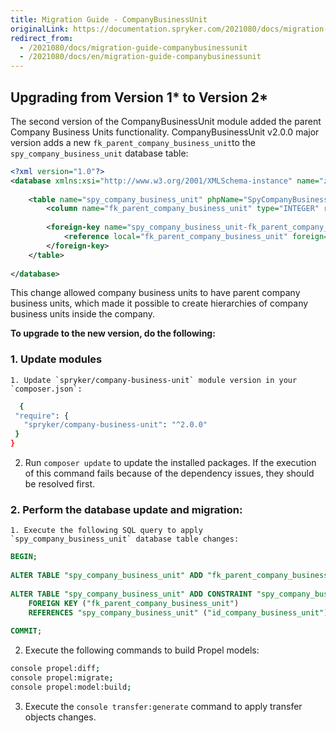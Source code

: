 ```yaml
---
title: Migration Guide - CompanyBusinessUnit
originalLink: https://documentation.spryker.com/2021080/docs/migration-guide-companybusinessunit
redirect_from:
  - /2021080/docs/migration-guide-companybusinessunit
  - /2021080/docs/en/migration-guide-companybusinessunit
---
```


## Upgrading from Version 1* to Version 2*
The second version of the CompanyBusinessUnit module added the parent Company Business Units functionality.
CompanyBusinessUnit v2.0.0 major version adds a new `fk_parent_company_business_unit`to the `spy_company_business_unit` database table:

```XML
<?xml version="1.0"?>
<database xmlns:xsi="http://www.w3.org/2001/XMLSchema-instance" name="zed" xsi:noNamespaceSchemaLocation="http://static.spryker.com/schema-01.xsd" namespace="Orm\Zed\CompanyBusinessUnit\Persistence" package="src.Orm.Zed.CompanyBusinessUnit.Persistence">
 
    <table name="spy_company_business_unit" phpName="SpyCompanyBusinessUnit" identifierQuoting="true">
        <column name="fk_parent_company_business_unit" type="INTEGER" required="false"/>
         
        <foreign-key name="spy_company_business_unit-fk_parent_company_business_unit" foreignTable="spy_company_business_unit" phpName="ParentCompanyBusinessUnit" refPhpName="ChildrenCompanyBusinessUnits">
            <reference local="fk_parent_company_business_unit" foreign="id_company_business_unit"/>
        </foreign-key>
    </table>
 
</database>
```
This change allowed company business units to have parent company business units, which made it possible to create hierarchies of company business units inside the company.

**To upgrade to the new version, do the following:**

### 1. Update modules
    1. Update `spryker/company-business-unit` module version in your `composer.json`:
 ```Bash
   {
  "require": {
    "spryker/company-business-unit": "^2.0.0"
  }
}
```
     
2. Run `composer update` to update the installed packages. If the execution of this command fails because of the dependency issues, they should be resolved first. 

### 2. Perform the database update and migration: 
    1. Execute the following SQL query to apply `spy_company_business_unit` database table changes:
```SQL
BEGIN;
 
ALTER TABLE "spy_company_business_unit" ADD "fk_parent_company_business_unit" INTEGER;
 
ALTER TABLE "spy_company_business_unit" ADD CONSTRAINT "spy_company_business_unit-fk_parent_company_business_unit"
    FOREIGN KEY ("fk_parent_company_business_unit")
    REFERENCES "spy_company_business_unit" ("id_company_business_unit");
 
COMMIT;
```
2. Execute the following commands to build Propel models:
```BASH
console propel:diff;
console propel:migrate;
console propel:model:build;
```

3.  Execute the `console transfer:generate` command to apply transfer objects changes.

